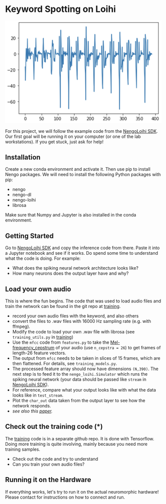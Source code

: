 Keyword Spotting on Loihi
=========================

![](cepstrum.png)

For this project, we will follow the example code from the [NengoLoihi SDK]. Our first goal will be running it on your computer (or one of the lab workstations). If you get stuck, just ask for help!


Installation
------------

Create a new conda environment and activate it. Then use pip to install Nengo packages.
We will need to install the following Python packages with pip:
- nengo
- nengo-dl
- nengo-loihi
- librosa

Make sure that Numpy and Jupyter is also installed in the conda environment.


Getting Started
---------------

Go to [NengoLoihi SDK] and copy the inference code from there. Paste it into a Jupyter notebook and see if it works.
Do spend some time to understand what the code is doing. For example:
- What does the spiking neural network architecture looks like?
- How many neurons does the output layer have and why?

Load your own audio
-------------------

This is where the fun begins. The code that was used to load audio files and train the network can be found in the git repo at [training]. 

- record your own audio files with the keyword, and also others
- convert the files to .wav files with 16000 Hz sampling rate (e.g. with ffmpeg).
- Modify the code to load your own .wav file with librosa (see `training_utils.py` in [training])
- Use the `mfcc` code from `features.py` to take the [Mel-frequency_cepstrum] of your audio (use `n_cepstra = 26`) to get frames of length-26 feature vectors.
- The output from `mfcc` needs to be taken in slices of 15 frames, which are then flattened. For details, see `training_models.py`.
- The processed feature array should now have dimensions `(N,390)`. The next step is to feed it to the `nengo_loihi.Simulator` which runs the spiking neural network (your data should be passed like `stream` in [NengoLoihi SDK]).
- For reference, compare what your output looks like with what the data looks like in `test_stream`.
- Plot the `char_out` data taken from the output layer to see how the network responds.
- _see also this [paper]._

Check out the training code (*)
-------------------------------

The [training] code is in a separate github repo. It is done with Tensorflow. Doing more training is quite involving, mainly because you need more training samples.
- Check out the code and try to understand
- Can you train your own audio files?

Running it on the Hardware
--------------------------

If everything works, let's try to run it on the actual neuromorphic hardware!
Please contact for instructions on how to connect and run.


[NengoLoihi SDK]: https://www.nengo.ai/nengo-loihi/examples/keyword-spotting.html
[training]: https://github.com/abr/power_benchmarks/tree/master/training
[Mel-frequency_cepstrum]: https://en.wikipedia.org/wiki/Mel-frequency_cepstrum
[paper]: https://arxiv.org/pdf/1812.01739.pdf
